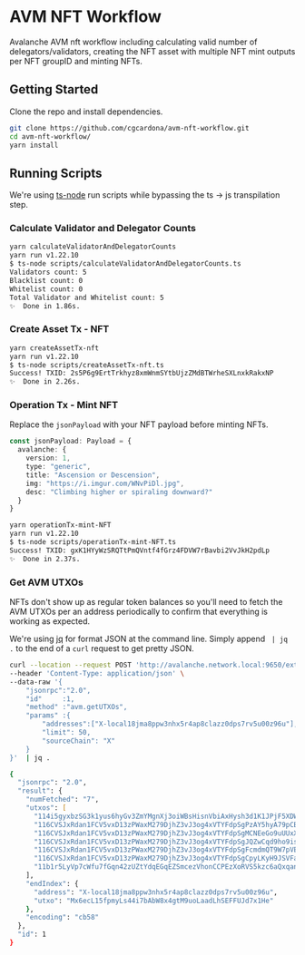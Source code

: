 # AVM NFT Workflow

Avalanche AVM nft workflow including calculating valid number of delegators/validators, creating the NFT asset with multiple NFT mint outputs per NFT groupID and minting NFTs.

## Getting Started

Clone the repo and install dependencies.

```zsh
git clone https://github.com/cgcardona/avm-nft-workflow.git
cd avm-nft-workflow/
yarn install
```

## Running Scripts

We're using [ts-node](https://github.com/TypeStrong/ts-node) run scripts while bypassing the ts -> js transpilation step.

### Calculate Validator and Delegator Counts

```zsh
yarn calculateValidatorAndDelegatorCounts
yarn run v1.22.10
$ ts-node scripts/calculateValidatorAndDelegatorCounts.ts
Validators count: 5
Blacklist count: 0
Whitelist count: 0
Total Validator and Whitelist count: 5
✨  Done in 1.86s.
```

### Create Asset Tx - NFT

```zsh
yarn createAssetTx-nft
yarn run v1.22.10
$ ts-node scripts/createAssetTx-nft.ts
Success! TXID: 2s5P6g9ErtTrkhyz8xmWnmSYtbUjzZMdBTWrheSXLnxkRakxNP
✨  Done in 2.26s.
```

### Operation Tx - Mint NFT

Replace the `jsonPayload` with your NFT payload before minting NFTs.

```ts
const jsonPayload: Payload = {
  avalanche: {
    version: 1,
    type: "generic",
    title: "Ascension or Descension",
    img: "https://i.imgur.com/WNvPiDl.jpg",
    desc: "Climbing higher or spiraling downward?"
  }
}
```

```zsh
yarn operationTx-mint-NFT
yarn run v1.22.10
$ ts-node scripts/operationTx-mint-NFT.ts
Success! TXID: gxK1HYyWzSRQTtPmQVntf4fGrz4FDVW7rBavbi2VvJkH2pdLp
✨  Done in 2.37s.
```

### Get AVM UTXOs

NFTs don't show up as regular token balances so you'll need to fetch the AVM UTXOs per an address periodically to confirm that everything is working as expected.

We're using [jq](https://stedolan.github.io/jq) for format JSON at the command line. Simply append ` | jq .` to the end of a `curl` request to get pretty JSON.

```zsh
curl --location --request POST 'http://avalanche.network.local:9650/ext/bc/X' \
--header 'Content-Type: application/json' \
--data-raw '{
    "jsonrpc":"2.0",
    "id"     :1,
    "method" :"avm.getUTXOs",
    "params" :{
        "addresses":["X-local18jma8ppw3nhx5r4ap8clazz0dps7rv5u00z96u"],
        "limit": 50,
        "sourceChain": "X"
    }
}'  | jq .

{
  "jsonrpc": "2.0",
  "result": {
    "numFetched": "7",
    "utxos": [
      "114i5gyxbzSG3k1yus6hyGv3ZmYMgnXj3oiWBsHisnVbiAxHysh3d1K1JPjF5XDWckCVNCUq9fTdabSuTQ2Pkg2fdRHCNNRwUefpkj1dQotM2va2f2xFQA6AqufsoruauXvvxTQKw8repp8LTVP4RXRXtPyqucEnCeLvNfRCMWfEoMwBsECGW8HDr22YetRB4ujqNKqhUznH4N6yahxSqaaTZFqrvCSENi2trz2C45aa4JuuPnTdEsz63c1yi5CrV91VmgRuvvLKkAePsJ5vPwb2Fj5ZYDdiGfg2PhoqYgSD7uWSCU1goqU1Qusak2gff8jvCKgXKKUN4RHqc3UH1ELNUCN3S4GSW3CnF9hwaBBwcLGjfJZ2bUMsDViqJKRvkJxB785yd",
      "116CVSJxRdan1FCV5vxD13zPWaxM279DjhZ3vJ3og4xVTYFdpSgPzAY5hyA79pCBQv35PyoiKSEhnxgHAStkMzPX7eig36fAnRt4cSTfTQ11KKkf32ES43d1YSuUu9hKcFqUbUFQ4VEFVhmqxwqR5wrg8qsPL2wxU",
      "116CVSJxRdan1FCV5vxD13zPWaxM279DjhZ3vJ3og4xVTYFdpSgMCNEeGo9uUUxXgw79CR2PfYFbh6yn5Wh7ir8VYHxRxxrd37t7JNHUyqP5ZQYzCWsZX5EKFhpAHvemMbdpz6dFQHKLXMwhi8NSwbRgqsipqJYpf",
      "116CVSJxRdan1FCV5vxD13zPWaxM279DjhZ3vJ3og4xVTYFdpSgJQZwCqd9ho9isxxBCzrF51eGVbFHGzaVV5hsTxwCBtq45Hot9zJ7JWGm9oVMKN1Wgz6qcxxiqghcD6wSBNj16k5QRZ27ZTJuUoEzhYuaJEoBZS",
      "116CVSJxRdan1FCV5vxD13zPWaxM279DjhZ3vJ3og4xVTYFdpSgFcmdmQT9W7pVEEyFGoHTkMkHPVPamueHrSZcSPaRwphFXYVtCgDw82i9E3a9eXW9pT8SvgDdX5UZerHEXmMNx5sVWagHRCVSWetZiFwRoULh8q",
      "116CVSJxRdan1FCV5vxD13zPWaxM279DjhZ3vJ3og4xVTYFdpSgCpyLKyH9JSVFaWzKLbigRhrJHPXtGpi6DoRMQpDfhkZSyoBtFN9kwZ9XJHewygznwvA4EPUYCUFX6bd2t9ykoRfabcLTGwfyYWY8ixyHJ3tRaM",
      "11b1r5LyVp7cWfu7fGqn42zUZtYdqEGqEZSmcezVhonCCPEzXoRVS5kzc6aQxqan1fXzVXdooN3bWtzbfaxC68wXdDgGof1MUZJ3zU4yCXuxQJ58xUqtTydZXRuvzHUD2ZKfrKiEHh5c8V7zoF7SBnw5BaC8M64oP2ytL3"
    ],
    "endIndex": {
      "address": "X-local18jma8ppw3nhx5r4ap8clazz0dps7rv5u00z96u",
      "utxo": "Mx6ecL15fpmyLs44i7bAbW8x4gtM9uoLaadLhSEFFUJd7x1He"
    },
    "encoding": "cb58"
  },
  "id": 1
}
```
